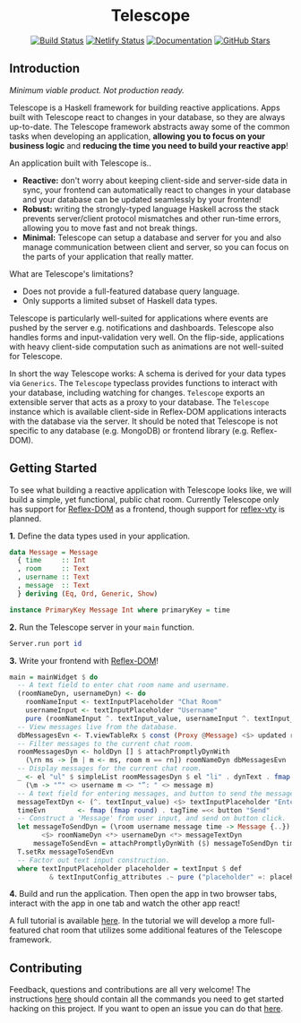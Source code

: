 <div align="center">

# Telescope
[![Build Status](https://img.shields.io/github/workflow/status/jerbaroo/telescope/Test)](https://github.com/jerbaroo/telescope/actions?query=workflow%3ATest)
[![Netlify Status](https://api.netlify.com/api/v1/badges/b42ff31b-1036-424b-8f24-419de5b62549/deploy-status)](https://app.netlify.com/sites/telescope-hs/deploys)
[![Documentation](https://img.shields.io/badge/-documentation-blue)](https://telescope-hs.netlify.app)
[![GitHub Stars](https://img.shields.io/github/stars/jerbaroo/telescope?style=social)](https://github.com/jerbaroo/telescope)

</div>

## Introduction
*Minimum viable product. Not production ready.*

Telescope is a Haskell framework for building reactive applications. Apps built
with Telescope react to changes in your database, so they are always up-to-date.
The Telescope framework abstracts away some of the common tasks when developing
an application, **allowing you to focus on your business logic** and **reducing
the time you need to build your reactive app**!

An application built with Telescope is..
- **Reactive:** don't worry about keeping client-side and server-side data in
  sync, your frontend can automatically react to changes in your database and
  your database can be updated seamlessly by your frontend!
- **Robust:** writing the strongly-typed language Haskell across the stack
  prevents server/client protocol mismatches and other run-time errors, allowing
  you to move fast and not break things.
- **Minimal:** Telescope can setup a database and server for you and also manage
  communication between client and server, so you can focus on the parts of your
  application that really matter.

What are Telescope's limitations?
- Does not provide a full-featured database query language.
- Only supports a limited subset of Haskell data types.

Telescope is particularly well-suited for applications where events are pushed
by the server e.g. notifications and dashboards. Telescope also handles forms
and input-validation very well. On the flip-side, applications with heavy
client-side computation such as animations are not well-suited for Telescope.

In short the way Telescope works: A schema is derived for your data types via
`Generics`. The `Telescope` typeclass provides functions to interact with your
database, including watching for changes. `Telescope` exports an extensible
server that acts as a proxy to your database. The `Telescope` instance which is
available client-side in Reflex-DOM applications interacts with the database via
the server. It should be noted that Telescope is not specific to any database
(e.g. MongoDB) or frontend library (e.g. Reflex-DOM).

## Getting Started
To see what building a reactive application with Telescope looks like, we will
build a simple, yet functional, public chat room. Currently Telescope only has
support for [Reflex-DOM](https://reflex-frp.org/) as a frontend, though support
for [reflex-vty](https://hackage.haskell.org/package/reflex-vty) is planned.

**1.** Define the data types used in your application.

``` haskell
data Message = Message
  { time     :: Int
  , room     :: Text
  , username :: Text
  , message  :: Text
  } deriving (Eq, Ord, Generic, Show)

instance PrimaryKey Message Int where primaryKey = time
```

**2.** Run the Telescope server in your `main` function.

``` haskell
Server.run port id
```

**3.** Write your frontend with [Reflex-DOM](https://reflex-frp.org/)!

``` haskell
main = mainWidget $ do
  -- A text field to enter chat room name and username.
  (roomNameDyn, usernameDyn) <- do
    roomNameInput <- textInputPlaceholder "Chat Room"
    usernameInput <- textInputPlaceholder "Username"
    pure (roomNameInput ^. textInput_value, usernameInput ^. textInput_value)
  -- View messages live from the database.
  dbMessagesEvn <- T.viewTableRx $ const (Proxy @Message) <$> updated roomNameDyn
  -- Filter messages to the current chat room.
  roomMessagesDyn <- holdDyn [] $ attachPromptlyDynWith
    (\rn ms -> [m | m <- ms, room m == rn]) roomNameDyn dbMessagesEvn
  -- Display messages for the current chat room.
  _ <- el "ul" $ simpleList roomMessagesDyn $ el "li" . dynText . fmap
    (\m -> "“" <> username m <> "”: " <> message m)
  -- A text field for entering messages, and button to send the message.
  messageTextDyn <- (^. textInput_value) <$> textInputPlaceholder "Enter Message"
  timeEvn        <- fmap (fmap round) . tagTime =<< button "Send"
  -- Construct a 'Message' from user input, and send on button click.
  let messageToSendDyn = (\room username message time -> Message {..})
        <$> roomNameDyn <*> usernameDyn <*> messageTextDyn
      messageToSendEvn = attachPromptlyDynWith ($) messageToSendDyn timeEvn
  T.setRx messageToSendEvn
  -- Factor out text input construction.
  where textInputPlaceholder placeholder = textInput $ def
          & textInputConfig_attributes .~ pure ("placeholder" =: placeholder)
```

**4.** Build and run the application. Then open the app in two browser tabs,
interact with the app in one tab and watch the other app react!

A full tutorial is available [here](https://telescope-hs.netlify.app/#Tutorial).
In the tutorial we will develop a more full-featured chat room that utilizes
some additional features of the Telescope framework.

## Contributing
Feedback, questions and contributions are all very welcome! The instructions
[here](https://github.com/jerbaroo/telescope/blob/master/docs/DEVELOPMENT.md)
should contain all the commands you need to get started hacking on this project.
If you want to open an issue you can do that [here](https://github.com/jerbaroo/telescope/issues/new).
